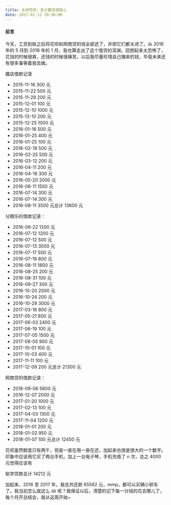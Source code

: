 ```yaml
---
title: 关闭花呗，至少要穷得安心
date: 2017-01-12 19:36:00
---
```


#### 前言

今天，工资到账之后将花呗和网商贷的钱全部还了，并把它们都关闭了。从 2016 年的 5 月到 2018 年的 1 月，我也算走出了这个借贷的深渊。回想起来太恐怖了，花钱的时候很爽，还钱的时候很痛苦。以后我尽量珍惜自己赚来的钱，毕竟未来还有很多事等着我去做。

趣店借款记录

* 2015-11-16 300 元
* 2015-11-22 500 元
* 2015-11-29 200 元
* 2015-12-01 100 元
* 2015-12-10 1000 元
* 2015-12-10 200 元
* 2015-12-25 1000 元
* 2016-01-16 500 元
* 2016-01-25 400 元
* 2016-01-25 100 元
* 2016-02-19 500 元
* 2016-02-25 500 元
* 2016-03-12 200 元
* 2016-04-11 200 元
* 2016-04-16 300 元
* 2016-05-20 2000 元
* 2016-06-11 1500 元
* 2016-07-14 300 元
* 2016-07-14 300 元
* 2016-08-11 3500 元总计 13600 元

分期乐的借款记录：

* 2016-06-22 1200 元
* 2016-07-12 1200 元
* 2016-07-12 500 元
* 2016-07-13 3000 元
* 2016-07-17 500 元
* 2016-07-19 800 元
* 2016-08-11 1800 元
* 2016-08-25 200 元
* 2016-08-31 100 元
* 2016-09-27 300 元
* 2016-10-20 2000 元
* 2016-10-24 200 元
* 2016-10-29 3000 元
* 2017-03-16 800 元
* 2017-05-21 800 元
* 2017-06-03 2400 元
* 2017-06-19 100 元
* 2017-07-05 1500 元
* 2017-08-05 900 元
* 2017-10-01 100 元
* 2017-10-03 400 元
* 2017-11-11 100 元
* 2017-12-09 200 元总计 21300 元

网商贷的借款记录：

* 2016-09-06 5600 元
* 2016-12-07 2000 元
* 2017-01-20 1000 元
* 2017-02-13 100 元
* 2017-04-03 1300 元
* 2017-11-04 1200 元
* 2018-01-01 200 元
* 2018-01-02 950 元
* 2018-01-07 100 元总计 12450 元

花呗虽然额度只有两千，但是一直在用一直在还，加起来也很是很大的一个数字。印象中应该用它买了两台手机，加上一台电子琴，手机充值了 n 次，总之 4000 元觉得应该有

助学贷款总计 14212 元

加起来，2016 至 2017 年，我总共还款 65562 元，mmp，都可以买辆小轿车了。我当初怎么就这么 sb 呢？我保证以后，清楚的记下每一分钱的花去哪儿了，每个月开总结会，就从这周开始~
